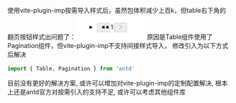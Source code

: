 使用vite-plugin-imp按需导入样式后，虽然包体积减少上百k，但table右下角的翻页按钮样式出问题了：
![](../markdown_assets/Snipaste_2022-01-01_19-55-30.png)
原因是Table组件使用了Pagination组件，但vite-plugin-imp不支持间接样式导入，
修改引入为以下方式后解决
```js
import { Table, Pagination } from 'antd'
```
目前没有更好的解决方案, 或许可以增加对vite-plugin-imp的定制配置解决, 根本上还是antd官方对按需引入的支持不足, 或许可以考虑其他组件库